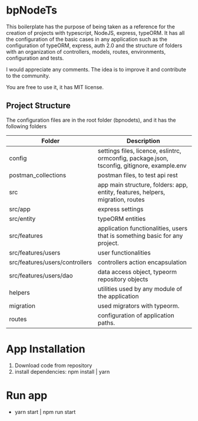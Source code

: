 # bpNodeTs

This boilerplate has the purpose of being taken as a reference for the creation of projects with typescript, NodeJS, express, typeORM. It has all the configuration of the basic cases in any application such as the configuration of typeORM, express, auth 2.0 and the structure of folders with an organization of controllers, models, routes, environments, configuration and tests.

I would appreciate any comments. The idea is to improve it and contribute to the community.

You are free to use it, it has MIT license.

## Project Structure

The configuration files are in the root folder (bpnodets), and it has the following folders

Folder | Description
-------|-------------
config | settings files, licence, eslintrc, ormconfig, package.json, tsconfig, gitignore, example.env
postman_collections | postman files, to test api rest
src | app main structure, folders: app, entity, features, helpers, migration, routes
src/app | express settings
src/entity | typeORM entities
src/features | application functionalities, users that is something basic for any project.
src/features/users | user functionalities
src/features/users/controllers | controllers action encapsulation
src/features/users/dao | data access object, typeorm repository objects
helpers | utilities used by any module of the application
migration | used migrators with typeorm.
routes | configuration of application paths.

# App Installation

1. Download code from repository 
2. install dependencies: npm install | yarn

# Run app

* yarn start | npm run start 
